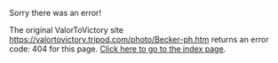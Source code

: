 

Sorry there was an error!

The original ValorToVictory site https://valortovictory.tripod.com/photo/Becker-ph.htm returns an error code: 404 for this page. [Click here to go to the index page](../index.md).